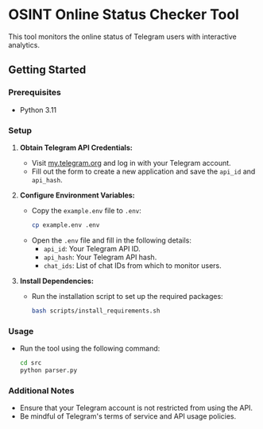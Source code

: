 # OSINT Online Status Checker Tool

This tool monitors the online status of Telegram users with interactive analytics.

## Getting Started

### Prerequisites

- Python 3.11

### Setup

1. **Obtain Telegram API Credentials:**
   - Visit [my.telegram.org](https://my.telegram.org/auth?to=apps) and log in with your Telegram account.
   - Fill out the form to create a new application and save the `api_id` and `api_hash`.

2. **Configure Environment Variables:**
   - Copy the `example.env` file to `.env`:
     ```bash
     cp example.env .env
     ```
   - Open the `.env` file and fill in the following details:
     - `api_id`: Your Telegram API ID.
     - `api_hash`: Your Telegram API hash.
     - `chat_ids`: List of chat IDs from which to monitor users.

3. **Install Dependencies:**
   - Run the installation script to set up the required packages:
     ```bash
     bash scripts/install_requirements.sh
     ```

### Usage

- Run the tool using the following command:
  ```bash
  cd src
  python parser.py
  ```

### Additional Notes

- Ensure that your Telegram account is not restricted from using the API.
- Be mindful of Telegram's terms of service and API usage policies.
